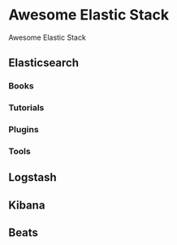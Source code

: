 # Awesome Elastic Stack
Awesome Elastic Stack

## Elasticsearch
### Books

### Tutorials

### Plugins

### Tools


## Logstash


## Kibana


## Beats
